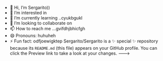 - 👋 Hi, I’m Sergarito))
- 👀 I’m interested in 
- 🌱 I’m currently learning ..cyukbgukl
- 💞️ I’m looking to collaborate on 
- 📫 How to reach me ...gvifdhjbhicfgh
- 😄 Pronouns: huhuheh
- ⚡ Fun fact: odfjoewigktep
Sergarito/Sergarito is a ✨ special ✨ repository because its `README.md` (this file) appears on your GitHub profile.
You can click the Preview link to take a look at your changes.
--->
